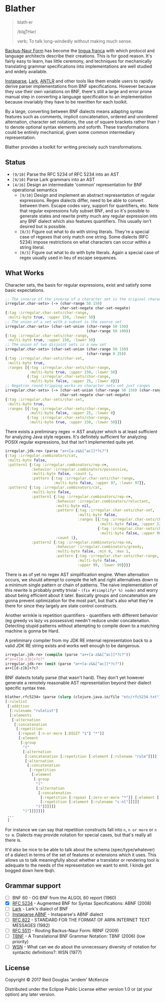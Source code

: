 # Blather

> blath·er
>
> /blaT͟Hər/
>
> verb; To talk long-windedly without making much sense.

[Backus-Naur Form](https://en.wikipedia.org/wiki/Backus%E2%80%93Naur_form) has become the [lingua
franca](https://en.wikipedia.org/wiki/Lingua_franca) with which protocol and language architects
describe their creations. This is for good reason. It's fairly easy to learn, has little ceremony,
and techniques for mechanically translating grammar specifications into implementations are well
studied and widely available.

[Instaparse](https://github.com/Engelberg/instaparse), [Lark](https://github.com/erezsh/lark),
[ANTLR](https://github.com/antlr/antlr4) and other tools like them enable users to rapidly derive
parser implementations from BNF specifications. However because they use their own variations on
BNF, there's still a large and error prone manual step in converting a language specification to an
implementation because invariably they have to be rewritten for each toolkit.

By a large, converting between BNF dialects means adapting syntax features such as comments,
implicit concatenation, ordered and unordered alternation, character set notations, the use of
square brackets rather than `?` to denote optional syntax elements and soforth. These
transformations could be entirely mechanical, given some common intermediary representation.

Blather provides a toolkit for writing precisely such transformations.

## Status

- `[9/10]` Parse the RFC 5234 of RFC 5234 into an AST
- `[9/10]` Parse Lark grammars into an AST
- `[4/16]` Design an intermediate 'common' representation for BNF operational semantics
  - `[9/10]` Design and implement an abstract representation of regular expressions. Regex dialects
    differ, need to be able to convert between them. Escape codes vary, support for quantifiers,
    etc. Note that regular expressions fully subset BNF, and so it's possible to generate states and
    rewrite pretty much any regular expression into any BNF dialect which also features
    quantifiers. This usually isn't desired but is possible.
  - `[0/3]` Figure out what to do with string literals. They're a special case of regexes that only
    match one string. Some dialects (RFC 5234) impose restrictions on what characters can occur
    within a string literal.
  - `[0/3]` Figure out what to do with byte literals. Again a special case of regex usually used in
    lieu of escape sequences.

## What Works

Character sets, the basis for regular expressions, exist and satisfy some basic expectations.

```clj
;; The inverse of the inverse of a character set is the original character set
irregular.char-sets> (-> (char-range 50 150)
                         char-set-negate char-set-negate)
{:tag :irregular.char-sets/char-range,
 :multi-byte true, :upper 150, :lower 50}
;; The union of a set with a subset is the source set
irregular.char-sets> (char-set-union (char-range 50 150)
                                     (char-range 50 100))
{:tag :irregular.char-sets/char-range,
 :multi-byte true, :upper 150, :lower 50}
;; The union of two disjoint sets is a new set
irregular.char-sets> (char-set-union (char-range 50 150)
                                     (char-range 0 25))
{:tag :irregular.char-sets/char-set,
 :multi-byte true,
 :ranges [{:tag :irregular.char-sets/char-range,
           :multi-byte true, :upper 150, :lower 50}
          {:tag :irregular.char-sets/char-range,
           :multi-byte false, :upper 25, :lower 0}]}
;; Negation round-tripping works on character sets not just ranges
irregular.char-sets> (-> (char-set-union (char-range 50 150) (char-range 0 25))
                         char-set-negate char-set-negate)
{:tag :irregular.char-sets/char-set,
 :multi-byte true,
 :ranges [{:tag :irregular.char-sets/char-range,
           :multi-byte false, :upper 25, :lower 0}
          {:tag :irregular.char-sets/char-range,
           :multi-byte true, :upper 150, :lower 50}]}
```

There exists a preliminary regex -> AST analyzer which is at least sufficient for analyzing Java
style regexes. It's definitely sufficient for analyzing POSIX regular expressions, but that isn't
implemented quite yet.

```clj
irregular.jdk-re> (parse "a++[a-z&&[^ac]]*?c?")
{:tag :irregular.combinators/cat,
 :multi-byte false,
 :pattern1 {:tag :irregular.combinators/rep-n+,
            :behavior :irregular.combinators/possessive,
            :multi-byte false, :count 1,
            :pattern {:tag :irregular.char-sets/char-range,
                      :multi-byte false, :upper 97, :lower 97}},
 :pattern2 {:tag :irregular.combinators/cat,
            :multi-byte false,
            :pattern1 {:tag :irregular.combinators/rep-n+,
                       :behavior :irregular.combinators/reluctant,
                       :multi-byte nil,
                       :pattern {:tag :irregular.char-sets/char-set,
                                 :multi-byte false,
                                 :ranges [{:tag :irregular.char-sets/char-range,
                                           :multi-byte false, :upper 122, :lower 100}
                                          {:tag :irregular.char-sets/char-range,
                                           :multi-byte false, :upper 98, :lower 98}]},
                       :count 1},
            :pattern2 {:tag :irregular.combinators/rep-nm,
                       :behavior :irregular.combinators/greedy,
                       :multi-byte false, :min 0, :max 1,
                       :pattern {:tag :irregular.char-sets/char-range,
                                 :multi-byte false,
                                 :upper 99, :lower 99}}}}
```

There is as of yet no regex AST simplification engine. When alternation occurs, we should attempt to
compile the left and right alternatives down to a minimum single pattern or chain of patterns. The
naive implementation of this rewrite is probably pretty trivial - `(fix #(simplify* %) node)` and
worry about being efficient about it later. Basically groups and concatenation are gonna prevent
optimization for the most part, but that's also what they're there for since they largely are state
control constructs.

Another wrinkle is repetition quantifiers - quantifiers with different behavior (eg greedy vs lazy
vs possessive) needn't reduce under concatenation. Detecting stupid patterns without attempting to
compile down to a matching machine is gonna be Hard.

A preliminary compiler from my JDK RE internal representation back to a valid JDK RE string exists
and works well enough to be dangerous.

```clj
irregular.jdk-re> (compile (parse "a++[a-z&&[^ac]]*?c?"))
#"a++[[d-z]b]+?c?"
irregular.jdk-re> (emit (parse "a++[a-z&&[^ac]]*?c?"))
a++[[d-z]b]+?c?
```

BNF dialects totally parse (that wasn't hard). They don't yet however generate a remotely reasonable
AST representation beyond their dialect specific syntax tree.

```clj
blather.rfc5234> (parse (slurp (clojure.java.io/file "etc/rfc5234.txt")))
[:rulelist
 [:addition
  [:rulename "rulelist"]
  [:elements
   [:alternation
    [:concatenation
     [:repetition
      [:repeat [:n-or-more [:DIGIT "1"] "*"]]
      [:element
       [:group
        "("
        [:alternation
         [:concatenation [:repetition [:element [:rulename "rule"]]]]
         [:alternation
          [:concatenation
           [:repetition
            [:element
             [:group
              "("
              [:alternation
               [:concatenation
                [:repetition [:repeat [:zero-or-more "*"]] [:element [:rulename "c-wsp"]]]
                [:repetition [:element [:rulename "c-nl"]]]]]
              ")"]]]]]]
        ")"]]]]]]]
 ...
 ]
```

For instance we can say that repetition constructs fall into `n`, `n or more` or `n to m`. Dialects
may provide notation for special cases, but that's really all there is.

It'd also be nice to be able to talk about the schema (spec/type/whatever) of a dialect in terms of
the set of features or extensions which it uses. This allows us to talk meaningfully about whether a
translator or rendering tool is adequate to the needs of the representation we want to emit. I kinda
got bogged down here tbqh.

## Grammar support

- [ ] BNF 60 - OG BNF from the ALGOL 60 report (1960)
- [X] [RFC 5234](https://tools.ietf.org/html/rfc5234) -  Augmented BNF for Syntax Specifications: ABNF (2008)
- [ ] [Lark](https://github.com/erezsh/lark/blob/master/docs/reference.md) - Lark's dialect of BNF
- [ ] [Instaparse ABNF](https://github.com/Engelberg/instaparse/blob/master/src/instaparse/abnf.cljc) - Instaparse's ABNF dialect
- [ ] [RFC 822](https://tools.ietf.org/html/rfc822) - STANDARD FOR THE FORMAT OF ARPA INTERNET TEXT MESSAGES (1982)
- [ ] [RFC 5511](https://tools.ietf.org/html/rfc5511) - Routing Backus-Naur Form: RBNF (2009)
- [ ] [TBNF](https://dl.acm.org/citation.cfm?id=1147218) - A Translational BNF Grammar Notation: TBNF (2006) (low priority)
- [ ] [WSN](https://dl.acm.org/citation.cfm?doid=359863.359883) - What can we do about the unnecessary diversity of notation for syntactic definitions?: WSN (1977)

## License

Copyright © 2017 Reid Douglas 'arrdem' McKenzie

Distributed under the Eclipse Public License either version 1.0 or (at
your option) any later version.
